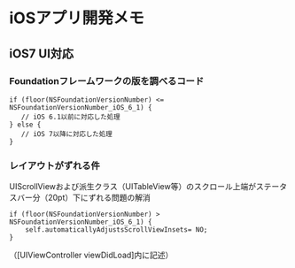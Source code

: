 iOSアプリ開発メモ
===============

## iOS7 UI対応

### Foundationフレームワークの版を調べるコード

    if (floor(NSFoundationVersionNumber) <= NSFoundationVersionNumber_iOS_6_1) {
       // iOS 6.1以前に対応した処理
    } else {
       // iOS 7以降に対応した処理
    }

### レイアウトがずれる件

UIScrollViewおよび派生クラス（UITableView等）のスクロール上端がステータスバー分（20pt）下にずれる問題の解消

    if (floor(NSFoundationVersionNumber) > NSFoundationVersionNumber_iOS_6_1) {
    	self.automaticallyAdjustsScrollViewInsets= NO;
    }

（[UIViewController viewDidLoad]内に記述）

